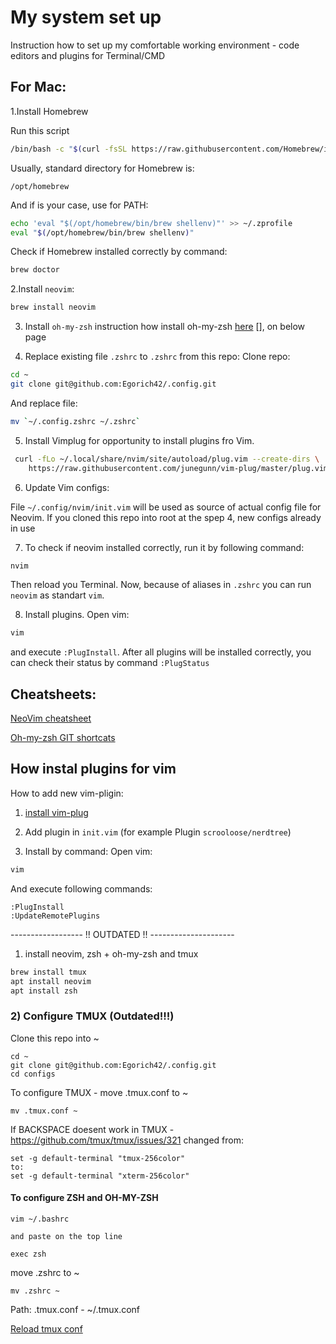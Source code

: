 # My system set up

Instruction how to set up my comfortable working environment - code editors and plugins for Terminal/CMD

## For Mac:
1.Install Homebrew

Run this script 
```bash
/bin/bash -c "$(curl -fsSL https://raw.githubusercontent.com/Homebrew/install/HEAD/install.sh)"
```

Usually, standard directory for Homebrew is:

```
/opt/homebrew
```

And if is your case, use for PATH:

```bash
echo 'eval "$(/opt/homebrew/bin/brew shellenv)"' >> ~/.zprofile
eval "$(/opt/homebrew/bin/brew shellenv)"
```

Check if Homebrew installed correctly by command:
```bash
brew doctor
```

2.Install `neovim`:
```bash
brew install neovim 
```

3. Install `oh-my-zsh`
instruction how install oh-my-zsh [here](https://ohmyz.sh/) [], on below page

4. Replace existing file `.zshrc` to `.zshrc` from this repo:
Clone repo:
```bash
cd ~
git clone git@github.com:Egorich42/.config.git
```

And replace file:

```bash
mv `~/.config.zshrc ~/.zshrc`
```

5. Install Vimplug for opportunity to install plugins fro Vim.
```bash
 curl -fLo ~/.local/share/nvim/site/autoload/plug.vim --create-dirs \
    https://raw.githubusercontent.com/junegunn/vim-plug/master/plug.vim
```

6. Update Vim configs:

File `~/.config/nvim/init.vim` will be used as source of actual config file for Neovim. If you cloned this repo into root at the spep 4, new configs already in use

7.  To check if neovim installed correctly, run it by following command:
 
```bash
nvim
```

Then reload you Terminal. Now, because of aliases in `.zshrc` you can run `neovim` as standart `vim`.

8. Install plugins. Open vim:
```bash
vim
```
and execute `:PlugInstall`. After all plugins will be installed correctly, you can check their status by command `:PlugStatus`


## Cheatsheets:

[NeoVim cheatsheet](https://www.shortcutfoo.com/app/dojos/neovim/cheatsheet)

[Oh-my-zsh GIT shortcats](https://kapeli.com/cheat_sheets/Oh-My-Zsh_Git.docset/Contents/Resources/Documents/index)


## How instal plugins for vim

How to add new vim-pligin:
1. [install vim-plug](https://github.com/junegunn/vim-plug#installation)

2. Add plugin in `init.vim` (for example Plugin `scrooloose/nerdtree`)
3. Install by command:
Open vim:
```bash
vim
```
And execute following commands:
```
:PlugInstall
:UpdateRemotePlugins
```

------------------ !! OUTDATED !! ---------------------




1. install neovim, zsh + oh-my-zsh and tmux
```bash
brew install tmux 
apt install neovim 
apt install zsh 
```



### 2) Configure TMUX (Outdated!!!)

Clone this repo into ~
```
cd ~
git clone git@github.com:Egorich42/.config.git
cd configs
```

To configure TMUX - move .tmux.conf to ~
```
mv .tmux.conf ~
```

If BACKSPACE doesent work in TMUX - https://github.com/tmux/tmux/issues/321
changed from:
```
set -g default-terminal "tmux-256color"
to:
set -g default-terminal "xterm-256color"
```

#### To configure ZSH and OH-MY-ZSH
```
vim ~/.bashrc

and paste on the top line

exec zsh
```

move .zshrc to ~
```
mv .zshrc ~
```

Path:
.tmux.conf - ~/.tmux.conf

[Reload tmux conf](https://blog.sanctum.geek.nz/reloading-tmux-config/)


